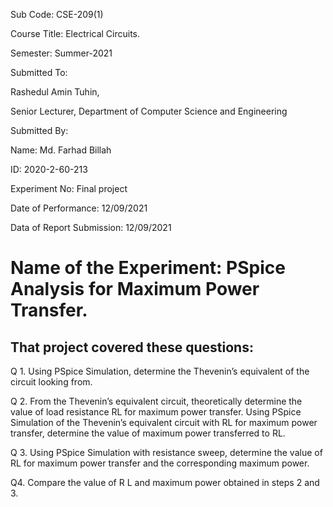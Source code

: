 Sub Code: CSE-209(1)

Course Title: Electrical Circuits.

Semester: Summer-2021

Submitted To:

Rashedul Amin Tuhin,

Senior Lecturer, Department of Computer Science and Engineering

Submitted By:

Name: Md. Farhad Billah

ID: 2020-2-60-213

Experiment No: Final project

Date of Performance: 12/09/2021

Data of Report Submission: 12/09/2021

Name of the Experiment: PSpice Analysis for Maximum Power Transfer.
====================================================================================================


That project covered these questions:
-------------------------------------
Q 1. Using PSpice Simulation, determine the Thevenin’s equivalent of the circuit looking from.

Q 2. From the Thevenin’s equivalent circuit, theoretically determine the value of load resistance RL for maximum power transfer. Using PSpice Simulation of the Thevenin’s 
equivalent circuit with RL for maximum power transfer, determine the value of maximum power transferred to RL.

Q 3. Using PSpice Simulation with resistance sweep, determine the value of RL for maximum power transfer and the corresponding maximum power.

Q4. Compare the value of R L and maximum power obtained in steps 2 and 3.


